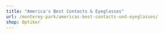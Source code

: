 ```yaml
---
title: "America's Best Contacts & Eyeglasses"
url: /monterey-park/americas-best-contacts-und-eyeglasses/
shop: Optiker
---
```

